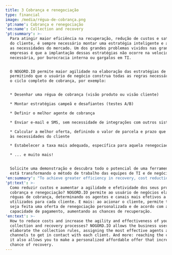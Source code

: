 ```yaml
---
title: 3 Cobrança e renegociação
type: financial
image: /media/régua-de-cobrança.png
'pt:name': Cobrança e renegociação
'en:name': Collection and recovery
'pt:summary': >-
  Para atingir maior eficiência na recuperação, redução de custos e satisfação
  do cliente, é sempre necessário montar uma estratégia inteligente e adequada
  as necessidades do mercado. Um dos grandes problemas vividos nas grandes
  empresas é que a implantação dessas estratégias não ocorre na velocidade
  necessária, por burocracia interna ou gargalos em TI.


  O NOGORD.IO permite maior agilidade na elaboração das estratégias de negócio,
  permitindo que o usuário de negócio construa todas as regras necessárias para
  o ciclo completo de cobrança, por exemplo:


  * Desenhar uma régua de cobrança (visão produto ou visão cliente)

  * Montar estratégias campeã e desafiantes (testes A/B)

  * Definir o melhor agente de cobrança

  * Enviar e-mail e SMS, sem necessidade de integrações com outros sistemas

  * Calcular a melhor oferta, definindo o valor de parcela e prazo que atendam
  às necessidades do cliente

  * Estabelecer a taxa mais adequada, específica para aquela renegociação

  * ... e muito mais!


  Solicite uma demonstração e descubra todo o potencial de uma ferramenta que
  está transformando o método de trabalho das equipes de TI e de negócio!
'en:summary': "To achieve greater efficiency in recovery, cost reduction and customer satisfaction, it is always necessary to set up an intelligent strategy that meets the market needs. One of the great problems experienced in large companies is that the implementation of these strategies does not occur at the required speed, due to internal bureaucracy or IT bottlenecks.\r\n\nNOGORD.IO allows greater agility in the elaboration of business strategies, allowing the business user to construct all the necessary rules for the complete collection cycle, for example:\r\n\n* Draw a collection rule (product-centric or customer-centric)\r\n* Build champion and challenging strategies (A/B tests)\r\n* Assign the best collection agent\r\n* Send e-mail and SMS, no need to integrate with other systems\r\n* Calculate the best offer by setting the installment amount and term that meet customer's needs\r\n* Define the most appropriate interest rate, specific to that debt recovery\r\n* ... and much more!\r\n\nRequest a demo and discover the full potential of a tool that is transforming the way IT and business teams work together!"
'pt:text': >-
  Como reduzir custos e aumentar a agilidade e efetividade dos seus processos de
  cobrança e renegociação? NOGORD.IO permite ao usuário de negócios elaborar as
  réguas de cobrança, determinando os agentes e canais mais efetivos a serem
  utilizados para cada cliente. E mais: ao acionar o cliente, permite também que
  seja feita uma oferta de renegociação personalizada e de acordo com a sua
  capacidade de pagamento, aumentando as chances de recuperação.
'en:text': >-
  How to reduce costs and increase the agility and effectiveness of your
  collection and recovery processes? NOGORD.IO allows the business user to
  elaborate the collection rules, assigning the most effective agents and
  channels to get in contact with each client. And more: reaching the customer,
  it also allows you to make a personalized affordable offer that increases the
  chance of recovery.
---
```


